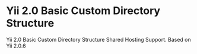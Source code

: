 # Yii 2.0 Basic Custom Directory Structure

Yii 2.0 Basic Custom Directory Structure Shared Hosting Support. Based on Yii 2.0.6
